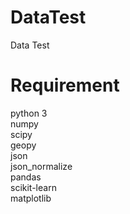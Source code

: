 # DataTest
Data Test

# Requirement
python 3  
numpy  
scipy  
geopy  
json  
json_normalize  
pandas  
scikit-learn  
matplotlib  
